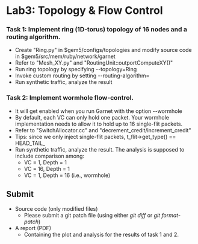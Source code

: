 # Lab3: Topology & Flow Control

### Task 1: Implement ring (1D-torus) topology of 16 nodes and a routing algorithm.

- Create "Ring.py" in $gem5/configs/topologies and modify source code in $gem5/src/mem/ruby/network/garnet
- Refer to "Mesh_XY.py" and "RoutingUnit::outportComputeXY()"
- Run ring topology by specifying --topology=Ring
- Invoke custom routing by setting --routing-algorithm=
- Run synthetic traffic, analyze the result

### Task 2: Implement wormhole flow-control. 

- It will get enabled when you run Garnet with the option --wormhole
- By default, each VC can only hold one packet. Your wormhole implementation needs to allow it to hold up to 16 single-flit packets. 
- Refer to "SwitchAllocator.cc" and "decrement_credit/increment_credit"
- Tips: since we only inject single-flit packets, t_flit->get_type() == HEAD_TAIL_
- Run synthetic traffic, analyze the result. The analysis is supposed to include comparison among:
  - VC = 1, Depth = 1
  - VC = 16, Depth = 1
  - VC = 1, Depth = 16 (i.e., wormhole)

## Submit

- Source code (only modified files)
  - Please submit a git patch file (using either *git diff* or *git format-patch*)
- A report (PDF)
  - Containing the plot and analysis for the results of task 1 and 2.
